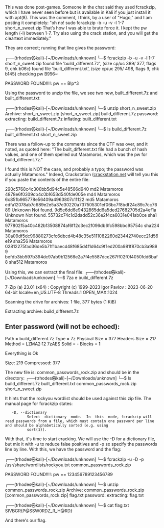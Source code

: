 This was done post-games. Someone in the chat said they used fcrackzip, which I have never seen before but is available in Kali if you just install it with apt(8). This
was the comment, I think, by a user of "Hugo," and I am posting it completely:
  "oh no! 
  sudo fcrackzip -b -u -v -l 1-7 short_n_sweet.zip 
  That’s how I was able to brute force it. I kept the pw length (-l) between 1-7. 
  Try also using the crack station, and you will get the cleartext immediately."

They are correct; running that line gives the password:

┌──(trhodes㉿kali)-[~/Downloads/unknown]
└─$ fcrackzip -b -u -v -l 1-7 short_n_sweet.zip
found file 'build_different.7z', (size cp/uc    389/   377, flags 9, chk b06c)
found file 'built_different.txt', (size cp/uc    295/   498, flags 9, chk b145)
checking pw B956~

PASSWORD FOUND!!!!: pw == B!p*3

Using the password to unzip the file, we see two new, built_different.7z and built_different.txt:
 
┌──(trhodes㉿kali)-[~/Downloads/unknown]
└─$ unzip short_n_sweet.zip
Archive:  short_n_sweet.zip
[short_n_sweet.zip] build_different.7z password:
 extracting: build_different.7z
  inflating: built_different.txt

┌──(trhodes㉿kali)-[~/Downloads/unknown]
└─$ ls
build_different.7z  built_different.txt  short_n_sweet.zip

There was a follow-up to the comments since the CTF was over, and it noted, as quoted here:
"The built_different.txt file had a bunch of hash values, and one of them spelled out Maramoros, which was the pw for build_different.7z."

I found this is NOT the case, and probably a typo; the password was actually Matamoros." Indeed, Crackstation (<a href="https://crackstation.net/">crackstation.net</a> will
tell you this if you paste the contents of the entire file:

290c5768c4c300bb5d94c5e48566d940	md2	Matamoros
4878e6f0309cb4c0b1653d540fde005e	md4	Matamoros
6c851b965778e56409a4963807c11122	md5	Matamoros
edfa12078ab7c689e2e5a37e30220a737505301ef06bc7f8bdf24c89c7cc7689	Unknown	Not found.
9d5e6dd6e9432865dd6a5ded27682705d2a4ef1a	Unknown	Not found.
55732c74c1d2dadd52c36e2f4ca6031e041ab0ce	sha1	Matamoros
977802f5a40c482b13508874af6f12c3ec2f096db6fc598bbc95754c	sha224	Matamoros
30a09df5dc99880273cfc6dbcd4b48c35e5111082260d23442740ecc21d56e19	sha256	Matamoros
02812275fad36de5b71f1baecd48f685d4f1d64c9f1ed200a981f870cb3a9899
befdb3bb597b394dc97ab9b12566e2a7f4e5587dce267ff02f0f4050fdd6baf8	sha512	Matamoros

Using this, we can extract the final file:
┌──(trhodes㉿kali)-[~/Downloads/unknown]
└─$ 7za e build_different.7z

7-Zip (a) 23.01 (x64) : Copyright (c) 1999-2023 Igor Pavlov : 2023-06-20
 64-bit locale=en_US.UTF-8 Threads:1 OPEN_MAX:1024

Scanning the drive for archives:
1 file, 377 bytes (1 KiB)

Extracting archive: build_different.7z

Enter password (will not be echoed):
--
Path = build_different.7z
Type = 7z
Physical Size = 377
Headers Size = 217
Method = LZMA2:12 7zAES
Solid = -
Blocks = 1

Everything is Ok

Size:       219
Compressed: 377

The new file is: common_passwords_rock.zip and should be in the directory:
┌──(trhodes㉿kali)-[~/Downloads/unknown]
└─$ ls
build_different.7z  built_different.txt  common_passwords_rock.zip  short_n_sweet.zip

It hints that the rockyou wordlist should be used against this zip file. The manual page for fcrackzip states:

       -D, --dictionary
              Select  dictionary  mode.  In  this  mode, fcrackzip will read passwords from a file, which must contain one password per line and should be alphabetically sorted (e.g. using
              sort(1)).
With that, it's time to start cracking. We will use the -D for a dictionary file, but mix it with -u to reduce false positives and -p
so specify the passwords line by line. With this, we have the password and the flag:

┌──(trhodes㉿kali)-[~/Downloads/unknown]
└─$ fcrackzip -u -D -p /usr/share/wordlists/rockyou.txt common_passwords_rock.zip


PASSWORD FOUND!!!!: pw == 123456789123456789

┌──(trhodes㉿kali)-[~/Downloads/unknown]
└─$ unzip common_passwords_rock.zip
Archive:  common_passwords_rock.zip
[common_passwords_rock.zip] flag.txt password:
 extracting: flag.txt

┌──(trhodes㉿kali)-[~/Downloads/unknown]
└─$ cat flag.txt
SIVBGR{P@SSW0RDZ_R_H@RD}

And there's our flag.
